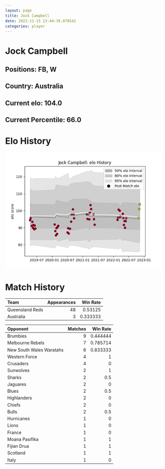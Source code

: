 ```yaml
---  
layout: page  
title: Jock Campbell  
date: 2022-11-15 23:44:39.078542  
categories: player  
---
```

# Jock Campbell

## Positions: FB, W

## Country: Australia

## Current elo: 104.0

## Current Percentile: 66.0

# Elo History


![elo history](history_JockCampbell.png)
# Match History


| Team            |   Appearances |   Win Rate |
|:----------------|--------------:|-----------:|
| Queensland Reds |            48 |   0.53125  |
| Australia       |             3 |   0.333333 |

| Opponent                 |   Matches |   Win Rate |
|:-------------------------|----------:|-----------:|
| Brumbies                 |         9 |   0.444444 |
| Melbourne Rebels         |         7 |   0.785714 |
| New South Wales Waratahs |         6 |   0.833333 |
| Western Force            |         4 |   1        |
| Crusaders                |         4 |   0        |
| Sunwolves                |         2 |   1        |
| Sharks                   |         2 |   0.5      |
| Jaguares                 |         2 |   0        |
| Blues                    |         2 |   0.5      |
| Highlanders              |         2 |   0        |
| Chiefs                   |         2 |   0        |
| Bulls                    |         2 |   0.5      |
| Hurricanes               |         1 |   0        |
| Lions                    |         1 |   0        |
| France                   |         1 |   0        |
| Moana Pasifika           |         1 |   1        |
| Fijian Drua              |         1 |   1        |
| Scotland                 |         1 |   1        |
| Italy                    |         1 |   0        |
